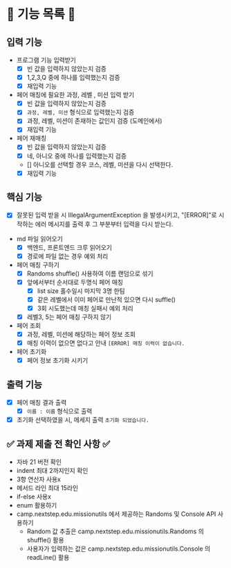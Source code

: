 # 📝 기능 목록 📝

## 입력 기능

- 프로그램 기능 입력받기
    - [x] 빈 값을 입력하지 않았는지 검증
    - [x] 1,2,3,Q 중에 하나를 입력했는지 검증
    - [x] 재입력 기능
- 페어 매칭에 필요한 과정, 레벨 , 미션 입력 받기
    - [x] 빈 값을 입력하지 않았는지 검증
    - [x] `과정, 레벨, 미션` 형식으로 입력했는지 검증
    - [x] 과정, 레벨, 미션이 존재하는 값인지 검증 (도메인에서)
    - [x] 재입력 기능
- 페어 재매칭
    - [x] 빈 값을 입력하지 않았는지 검증
    - [x] 네, 아니오 중에 하나를 입력했는지 검증
    - [] 아니오를 선택할 경우 코스, 레벨, 미션을 다시 선택한다.
    - [x] 재입력 기능

## 핵심 기능

- [x] 잘못된 입력 받을 시 IllegalArgumentException 을 발생시키고,
  "[ERROR]"로 시작하는 에러 메시지를 출력 후 그 부분부터 입력을 다시 받는다.
- md 파일 읽어오기
    - [x] 백엔드, 프론트엔드 크루 읽어오기
    - [x] 경로에 파일 없는 경우 예외 처리
- 페어 매칭 구하기
    - [x] Randoms shuffle() 사용하여 이름 랜덤으로 섞기
    - [x] 앞에서부터 순서대로 두명식 페어 매칭
        - [x] list size 홀수일시 마지막 3명 한팀
        - [x] 같은 레벨에서 이미 페어로 만난적 있으면 다시 suffle()
        - [x] 3회 시도했는데 매칭 실패시 예외 처리
    - [x] 레벨3, 5는 페어 매칭 구하지 않기
- 페어 조회
    - [x] 과정, 레벨, 미션에 해당하는 페어 정보 조회
    - [x] 매칭 이력이 없으면 없다고 안내 `[ERROR] 매칭 이력이 없습니다.`
- 페어 초기화
    - [x] 페어 정보 초기화 시키기

## 출력 기능

- [x] 페어 매칭 결과 출력
    - [x] `이름 : 이름` 형식으로 출력
- [x] 초기화 선택하였을 시, 메세지 출력 `초기화 되었습니다.`

## ✅ 과제 제출 전 확인 사항 ✅

- 자바 21 버전 확인
- indent 최대 2까지인지 확인
- 3항 연산자 사용x
- 메서드 라인 최대 15라인
- if-else 사용x
- enum 활용하기
- camp.nextstep.edu.missionutils 에서 제공하는 Randoms 및 Console API 사용하기
    - Random 값 추출은 camp.nextstep.edu.missionutils.Randoms 의 shuffle() 활용
    - 사용자가 입력하는 값은 camp.nextstep.edu.missionutils.Console 의 readLine() 활용
